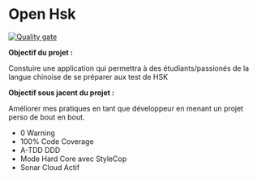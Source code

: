 # Open Hsk

[![Quality gate](https://sonarcloud.io/api/project_badges/quality_gate?project=ChristopheDEBOVE_OpenHSK)](https://sonarcloud.io/dashboard?id=ChristopheDEBOVE_OpenHSK)

**Objectif du projet :**
 
Constuire une application qui permettra à des étudiants/passionés de la langue chinoise de se préparer aux test de HSK


**Objectif sous jacent du projet :**
 
Améliorer mes pratiques en tant que développeur en menant un projet perso de bout en bout.


* 0 Warning
* 100% Code Coverage
* A-TDD DDD 
* Mode Hard Core avec StyleCop
* Sonar Cloud Actif
